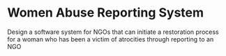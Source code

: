 # Women Abuse Reporting System
Design a software system for NGOs that can initiate a restoration process for a woman who has been a victim of atrocities through reporting to an NGO
